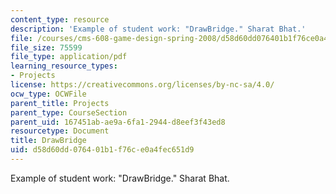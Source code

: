 ```yaml
---
content_type: resource
description: 'Example of student work: "DrawBridge." Sharat Bhat.'
file: /courses/cms-608-game-design-spring-2008/d58d60dd076401b1f76ce0a4fec651d9_bhat2.pdf
file_size: 75599
file_type: application/pdf
learning_resource_types:
- Projects
license: https://creativecommons.org/licenses/by-nc-sa/4.0/
ocw_type: OCWFile
parent_title: Projects
parent_type: CourseSection
parent_uid: 167451ab-ae9a-6fa1-2944-d8eef3f43ed8
resourcetype: Document
title: DrawBridge
uid: d58d60dd-0764-01b1-f76c-e0a4fec651d9
---
```

Example of student work: "DrawBridge." Sharat Bhat.